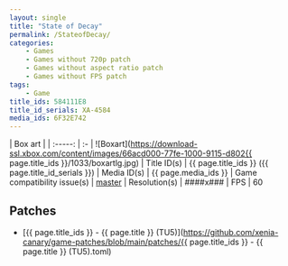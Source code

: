 ```yaml
---
layout: single
title: "State of Decay"
permalink: /StateofDecay/
categories:
    - Games
    - Games without 720p patch
    - Games without aspect ratio patch
    - Games without FPS patch
tags:
    - Game
title_ids: 584111E8
title_id_serials: XA-4584
media_ids: 6F32E742
---
```


| Box art                     |
| :-----:                     | :-
| ![Boxart](https://download-ssl.xbox.com/content/images/66acd000-77fe-1000-9115-d802{{ page.title_ids }}/1033/boxartlg.jpg)
| Title ID(s)                 | {{ page.title_ids }} ({{ page.title_id_serials }})
| Media ID(s)                 | {{ page.media_ids }}
| Game compatibility issue(s) | [master](https://github.com/xenia-project/game-compatibility/issues/899)
| Resolution(s)               | ####x###
| FPS                         | 60

## Patches
* [{{ page.title_ids }} - {{ page.title }} (TU5)](https://github.com/xenia-canary/game-patches/blob/main/patches/{{ page.title_ids }} - {{ page.title }} (TU5).toml)
